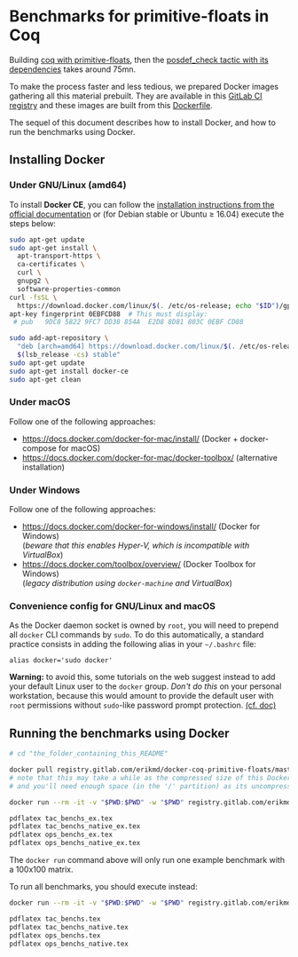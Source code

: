 # Benchmarks for primitive-floats in Coq

Building
[coq with primitive-floats](https://github.com/validsdp/coq/tree/primitive-floats),
then the
[posdef_check tactic with its dependencies](https://github.com/validsdp/validsdp/blob/posdef_check/theories/posdef_check.v)
takes around 75mn.

To make the process faster and less tedious, we prepared Docker images
gathering all this material prebuilt. They are available in this
[GitLab CI registry](https://gitlab.com/erikmd/docker-coq-primitive-floats/container_registry)
and these images are built from this
[Dockerfile](https://gitlab.com/erikmd/docker-coq-primitive-floats/blob/master/Dockerfile).

The sequel of this document describes how to install Docker, and how
to run the benchmarks using Docker.

## Installing Docker

### Under GNU/Linux (amd64)

To install **Docker CE**, you can follow the
[installation instructions from the official documentation](https://docs.docker.com/install/#supported-platforms)
or (for Debian stable or Ubuntu ≥ 16.04) execute the steps below:

```bash
sudo apt-get update
sudo apt-get install \
  apt-transport-https \
  ca-certificates \
  curl \
  gnupg2 \
  software-properties-common
curl -fsSL \
  https://download.docker.com/linux/$(. /etc/os-release; echo "$ID")/gpg | sudo apt-key add -
apt-key fingerprint 0EBFCD88  # This must display:
 # pub   9DC8 5822 9FC7 DD38 854A  E2D8 8D81 803C 0EBF CD88

sudo add-apt-repository \
  "deb [arch=amd64] https://download.docker.com/linux/$(. /etc/os-release; echo "$ID") \
  $(lsb_release -cs) stable"
sudo apt-get update
sudo apt-get install docker-ce
sudo apt-get clean
```

### Under macOS

Follow one of the following approaches:

* <https://docs.docker.com/docker-for-mac/install/> (Docker + docker-compose for macOS)
* <https://docs.docker.com/docker-for-mac/docker-toolbox/> (alternative installation)

### Under Windows

Follow one of the following approaches:

* <https://docs.docker.com/docker-for-windows/install/> (Docker for Windows)  
  (*beware that this enables Hyper-V, which is incompatible with VirtualBox*)
* <https://docs.docker.com/toolbox/overview/> (Docker Toolbox for Windows)  
  (*legacy distribution using `docker-machine` and VirtualBox*)

### Convenience config for GNU/Linux and macOS

As the Docker daemon socket is owned by `root`, you will need to
prepend all `docker` CLI commands by `sudo`.
To do this automatically, a standard practice consists in adding the
following alias in your `~/.bashrc` file:

    alias docker='sudo docker'

**Warning:** to avoid this, some tutorials on the web suggest instead
to add your default Linux user to the `docker` group. *Don't do this*
on your personal workstation, because this would amount to provide the
default user with `root` permissions without `sudo`-like password
prompt protection.
[(cf. doc)](https://docs.docker.com/engine/security/security/#docker-daemon-attack-surface)

## Running the benchmarks using Docker

```bash
# cd "the_folder_containing_this_README"

docker pull registry.gitlab.com/erikmd/docker-coq-primitive-floats/master_compiler-edge
# note that this may take a while as the compressed size of this Docker image is 1.3 GB,
# and you'll need enough space (in the '/' partition) as its uncompressed size is 4.0 GB

docker run --rm -it -v "$PWD:$PWD" -w "$PWD" registry.gitlab.com/erikmd/docker-coq-primitive-floats/master_compiler-edge ./run_example.sh

pdflatex tac_benchs_ex.tex
pdflatex tac_benchs_native_ex.tex
pdflatex ops_benchs_ex.tex
pdflatex ops_benchs_native_ex.tex
```

The `docker run` command above will only run one example benchmark with a 100x100 matrix.

To run all benchmarks, you should execute instead:

```bash
docker run --rm -it -v "$PWD:$PWD" -w "$PWD" registry.gitlab.com/erikmd/docker-coq-primitive-floats/master_compiler-edge ./run_full.sh

pdflatex tac_benchs.tex
pdflatex tac_benchs_native.tex
pdflatex ops_benchs.tex
pdflatex ops_benchs_native.tex
```
